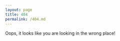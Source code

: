 ```yaml
---
layout: page
title: 404
permalink: /404.md
---
```


Oops, it looks like you are looking in the wrong place!
